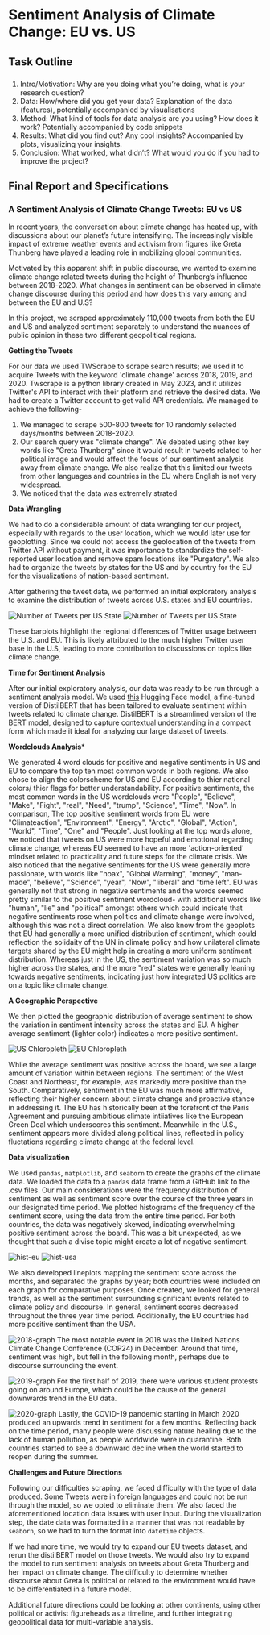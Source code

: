 #  Sentiment Analysis of Climate Change: EU vs. US 

## Task Outline
### 
1. Intro/Motivation: Why are you doing what you’re doing, what is your research question?
2. Data: How/where did you get your data? Explanation of the data (features), potentially accompanied by visualisations
3. Method: What kind of tools for data analysis are you using? How does it work? Potentially accompanied by code snippets
4. Results: What did you find out? Any cool insights? Accompanied by plots, visualizing your insights.
5. Conclusion: What worked, what didn’t? What would you do if you had to improve the project?

## Final Report and Specifications

### A Sentiment Analysis of Climate Change Tweets: EU vs US
In recent years, the conversation about climate change has heated up, with discussions about our planet’s future intensifying. The increasingly visible impact of extreme weather events and activism from figures like Greta Thunberg have played a leading role in mobilizing global communities.

Motivated by this apparent shift in public discourse, we wanted to examine climate change related tweets during the height of Thunberg’s influence between 2018-2020. What changes in sentiment can be observed in climate change discourse during this period and how does this vary among and between the EU and U.S?

In this project, we scraped approximately 110,000 tweets from both the EU and US and analyzed sentiment separately to understand the nuances of public opinion in these two different geopolitical regions. 

**Getting the Tweets** 

For our data we used TWScrape to scrape search results; we used it to acquire Tweets with the keyword 'climate change' across 2018, 2019, and 2020. Twscrape is a python library created in May 2023, and it utilizes Twitter's API to interact with their platform and retrieve the desired data. We had to create a Twitter account to get valid API credentials. We managed to achieve the following-

1. We managed to scrape 500-800 tweets for 10 randomly selected days/months between 2018-2020.
2. Our search query was "climate change". We debated using other key words like "Greta Thunberg" since it would result in tweets related to her political image and would affect the focus of our sentiment analysis away from climate change. We also realize that this limited our tweets from other languages and countries in the EU where English is not very widespread.
3. We noticed that the data was extremely strated 
   
**Data Wrangling**

We had to do a considerable amount of data wrangling for our project, especially with regards to the user location, which we would later use for geoplotting. Since we could not access the geolocation of the tweets from Twitter API without payment, it was importance to standardize the self-reported user location and remove spam locations like "Purgatory". We also had to organize the tweets by states for the US and by country for the EU for the visualizations of nation-based sentiment.

After gathering the tweet data, we performed an initial exploratory analysis to examine the distribution of tweets across U.S. states and EU countries.

![Number of Tweets per US State](graphs/us-num-tweets.png)
![Number of Tweets per US State](graphs/eu-num-tweets.png)

These barplots highlight the regional differences of Twitter usage between the U.S. and EU. This is likely attributed to the much higher Twitter user base in the U.S, leading to more contribution to discussions on topics like climate change.

**Time for Sentiment Analysis**

After our initial exploratory analysis, our data was ready to be run through a sentiment analysis model. We used [this](https://huggingface.co/XerOpred/twitter-climate-sentiment-model) Hugging Face model, a fine-tuned version of DistilBERT that has been tailored to evaluate sentiment within tweets related to climate change. DistilBERT is a streamlined version of the BERT model, designed to capture contextual understanding in a compact form which made it ideal for analyzing our large dataset of tweets.

**Wordclouds Analysis***

We generated 4 word clouds for positive and negative sentiments in US and EU to compare the top ten most common words in both regions.  We also chose to align the colorscheme for US and EU according to thier national colors/ thier flags for better understandability. For positive sentiments, the most common words in the US wordclouds  were "People", "Believe", "Make", "Fight", "real", "Need", "trump", "Science", "Time", "Now". In comparison, The top positive sentiment words from EU were "Climateaction", "Environment", "Energy", "Arctic", "Global", "Action", "World", "Time", "One" and "People". Just looking at the top words alone, we noticed that tweets on US were more hopeful and emotional regarding climate change, whereas EU seemed to have an more 'action-oriented' mindset related to practicality and future steps for the climate crisis. We also noticed that the negative sentiments for the US were generally more passionate, with words like "hoax", "Global Warming", "money", "man-made", "believe", "Science", "year", "Now", "liberal" and "time left". EU was generally not that strong in negative sentiments and the words seemed pretty similar to the positive sentiment wordcloud- with additional words like "human", "lie" and "political" amongst others which could indicate that negative sentiments rose when politics and climate change were involved, although this was not a direct correlation. We also know from the geoplots that EU had generally a more unified distribution of sentiment, which could reflection the solidaity of the UN in climate policy and how unilateral climate targets shared by the EU might help in creating a more uniform sentiment distribution. Whereas just in the US, the sentiment variation was so much higher across the states, and the more "red" states were generally leaning towards negative sentiments, indicating just how integrated US politics are on a topic like climate change.

**A Geographic Perspective**

We then plotted the geographic distribution of average sentiment to show the variation in sentiment intensity across the states and EU. A higher average sentiment (lighter color) indicates a more positive sentiment.

![US Chloropleth](graphs/us-geoplot.png)
![EU Chloropleth](graphs/eu-geoplot.png)

While the average sentiment was positive across the board, we see a large amount of variation within between regions. The sentiment of the West Coast and Northeast, for example, was markedly more positive than the South. Comparatively, sentiment in the EU was much more affirmative, reflecting their higher concern about climate change and proactive stance in addressing it. The EU has historically been at the forefront of the Paris Agreement and pursuing ambitious climate intiiatives like the European Green Deal which underscores this sentiment. Meanwhile in the U.S., sentiment appears more divided along political lines, reflected in policy fluctations regarding climate change at the federal level.

**Data visualization**

We used `pandas`, `matplotlib`, and `seaborn` to create the graphs of the climate data. We loaded the data to a `pandas` data frame from a GitHub link to the .csv files. Our main considerations were the frequency distribution of sentiment as well as sentiment score over the course of the three years in our designated time period. We plotted histograms of the frequency of the sentiment score, using the data from the entire time period. For both countries, the data was negatively skewed, indicating overwhelming positive sentiment across the board. This was a bit unexpected, as we thought that such a divise topic might create a lot of negative sentiment. 

![hist-eu](https://github.com/caroline710/big-data-final/assets/136007158/567f987a-4cc3-431c-b868-b266ff851d34)
![hist-usa](https://github.com/caroline710/big-data-final/assets/136007158/09eb6195-0eaa-4662-bc5b-b01d60e3f5cc)


We also developed lineplots mapping the sentiment score across the months, and separated the graphs by year; both countries were included on each graph for comparative purposes. Once created, we looked for general trends, as well as the sentiment surrounding significant events related to climate policy and discourse. In general, sentiment scores decreased throughout the three year time period. Additionally, the EU countries had more positive sentiment than the USA.

![2018-graph](https://github.com/caroline710/big-data-final/assets/136007158/f4682133-5366-4940-b5b4-1f04e78bc1b4)
The most notable event in 2018 was the United Nations Climate Change Conference (COP24) in December. Around that time, sentiment was high, but fell in the following month, perhaps due to discourse surrounding the event.

![2019-graph](https://github.com/caroline710/big-data-final/assets/136007158/59bb38d5-f1f5-4dd4-9d93-fdc76cc318b4)
For the first half of 2019, there were various student protests going on around Europe, which could be the cause of the general downwards trend in the EU data.

![2020-graph](https://github.com/caroline710/big-data-final/assets/136007158/48e0f3aa-a8c6-4fa1-84c4-681c4dc1e38a)
Lastly, the COVID-19 pandemic starting in March 2020 produced an upwards trend in sentiment for a few months. Reflecting back on the time period, many people were discussing nature healing due to the lack of human pollution, as people worldwide were in quarantine. Both countries started to see a downward decline when the world started to reopen during the summer.

**Challenges and Future Directions**

Following our difficulties scraping, we faced difficulty with the type of data produced. Some Tweets were in foreign languages and could not be run through the model, so we opted to eliminate them. We also faced the aforementioned location data issues with user input. During the visualization step, the date data was formatted in a manner that was not readable by `seaborn`, so we had to turn the format into `datetime` objects.

If we had more time, we would try to expand our EU tweets dataset, and rerun the distilBERT model on those tweets. We would also try to expand the model to run sentiment analysis on tweets about Greta Thurberg and her impact on climate change. The difficulty to determine whether discourse about Greta is political or related to the environment would have to be differentiated in a future model. 

Additional future directions could be looking at other continents, using other political or activist figureheads as a timeline, and further integrating geopolitical data for multi-variable analysis. 

